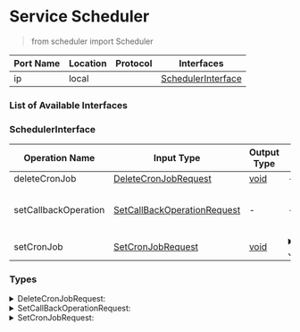 <!-- markdownlint-disable -->
<!-- editorconfig-checker-disable -->
<!-- cSpell:disable -->

# Service Scheduler

> from scheduler import Scheduler

| Port Name | Location | Protocol | Interfaces |
| --- | --- | --- | --- |
| ip | local | | <a href='#SchedulerInterface'>SchedulerInterface</a> |

### List of Available Interfaces

### SchedulerInterface

| Operation Name | Input Type | Output Type | Faults | Description |
| --- | --- | --- | --- | --- |
| deleteCronJob | <a href="#DeleteCronJobRequest">DeleteCronJobRequest</a> | <a href='#void'>void</a> | - |  |
| setCallbackOperation | <a href="#SetCallBackOperationRequest">SetCallBackOperationRequest</a> | - | - |  Set the callback operation name |
| setCronJob | <a href="#SetCronJobRequest">SetCronJobRequest</a> | <a href='#void'>void</a> | <details><summary>JobAlreadyExists</summary>void</details> |  Set a new cron job |


### Types

<details>
<summary><span id="DeleteCronJobRequest">DeleteCronJobRequest: 
</span>
</summary>

##### Type Declaration
<pre>
void &#123;
&nbsp;&nbsp;jobName[1,1]: string // 
&nbsp;&nbsp;groupName[1,1]: string // 
&#125;
</pre>
</details>
<details>
<summary><span id="SetCallBackOperationRequest">SetCallBackOperationRequest: 
</span>
</summary>

##### Type Declaration
<pre>
void &#123;
&nbsp;&nbsp;operationName[1,1]: string // 
&#125;
</pre>
</details>
<details>
<summary><span id="SetCronJobRequest">SetCronJobRequest: 
</span>
</summary>

##### Type Declaration
<pre>
void &#123;
&nbsp;&nbsp;jobName[1,1]: string // 
&nbsp;&nbsp;cronSpecs[1,1]: void &#123;
&nbsp;&nbsp;&nbsp;&nbsp;dayOfWeek[1,1]: string // 
&nbsp;&nbsp;&nbsp;&nbsp;hour[1,1]: string // 
&nbsp;&nbsp;&nbsp;&nbsp;month[1,1]: string // 
&nbsp;&nbsp;&nbsp;&nbsp;dayOfMonth[1,1]: string // 
&nbsp;&nbsp;&nbsp;&nbsp;year[0,1]: string // 
&nbsp;&nbsp;&nbsp;&nbsp;second[1,1]: string // 
&nbsp;&nbsp;&nbsp;&nbsp;minute[1,1]: string // 
&nbsp;&nbsp;&#125; // 
&nbsp;&nbsp;groupName[1,1]: string // 
&#125;
</pre>
</details>
